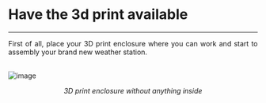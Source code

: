 # Have the 3d print available

---

<div style="text-align: justify"> First of all, place your 3D print enclosure where you can work and start to assembly your brand new weather station.</div>

<br />

![image](../img/20211026_122314-2.png)
<div style="font-style: italic; text-align: center;" markdown="1"> 3D print enclosure without anything inside</div>
